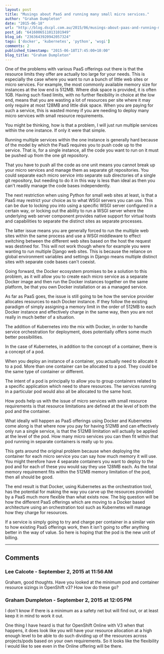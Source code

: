 ```yaml
---
layout: post
title: "Musings about PaaS and running many small micro services."
author: "Graham Dumpleton"
date: "2015-06-18"
url: "http://blog.dscpl.com.au/2015/06/musings-about-paas-and-running-many.html"
post_id: "6416006511013101949"
blog_id: "2363643920942057324"
tags: ['docker', 'kubernetes', 'python', 'wsgi']
comments: 2
published_timestamp: "2015-06-18T17:45:00+10:00"
blog_title: "Graham Dumpleton"
---
```


One of the problems with various PaaS offerings out there is that the resource limits they offer are actually too large for your needs. This is especially the case where you want to run a bunch of little web sites or micro services. For example, the most commonly available memory size for instances at the low end is 512MB. Where disk space is provided, it is often 1GB. Having such fixed limits, with no further flexibility in choice at the low end, means that you are wasting a lot of resources per site where it may only require at most 128MB and little disk space. When you are paying for such a service, this is wasted money if you are needing to deploy many micro services with small resource requirements.

You might be thinking, how is that a problem, I will just run multiple services within the one instance. If only it were that simple.

Running multiple services within the one instance is generally hard because of the model by which the PaaS requires you to push code up to the service. That is, for a single instance, all the code you want to run on it must be pushed up from the one git repository.

That you have to push all the code as one unit means you cannot break up your micro services and manage them as separate git repositories. You could separate each micro service into separate sub directories of a single git repository, but needing to do it in this way is less than ideal as then you can't readily manage the code bases independently.

The next restriction when using Python for small web sites at least, is that a PaaS may restrict your choice as to what WSGI servers you can use. This can be due to locking you into using a specific WSGI server configured in a certain way, or locking out the ability to run a WSGI server where the underlying web server component provides native support for virtual hosts and capabilities to separate the distinct sites as separate processes.

The latter issue means you are generally forced to run the multiple web sites within the same process and use a WSGI middleware to effect switching between the different web sites based on the host the request was destined for. This will not work though where for example you were wanting to run multiple Django web sites. This is because the reliance on global environment variables and settings in Django means multiple distinct sites with separate code bases can't coexist.

Going forward, the Docker ecosystem promises to be a solution to this problem, as it will allow you to create each micro service as a separate Docker image and then run the Docker instances together on the same platform, be that you own Docker installation or as a managed service.

As far as PaaS goes, the issue is still going to be how the service provider allocates resources to each Docker instance. If they follow the existing paradigm of simply assigning a memory limit in the order of 512MB to each Docker instance and effectively charge in the same way, then you are not really in much better of a situation.

The addition of Kubernetes into the mix with Docker, in order to handle service orchestration for deployment, does potentially offers some much better possibilities.

In the case of Kubernetes, in addition to the concept of a container, there is a concept of a pod.

When you deploy an instance of a container, you actually need to allocate it to a pod. More than one container can be allocated to a pod. They could be the same type of container or different.

The intent of a pod is principally to allow you to group containers related to a specific application which need to share resources. The services running in a particular pod would also all be allocated to the same host.

How pods help us with the issue of micro services with small resource requirements is that resource limitations are defined at the level of both the pod and the container.

What ideally will happen as PaaS offerings using Docker and Kubernetes come along is that where now you pay for having 512MB and can effectively only run a single service, is that the 512MB limitation will actually be applied at the level of the pod. How many micro services you can then fit within that pod running in separate containers is really up to you.

This gets around the original problem because when deploying the container for each micro service you can say how much memory it will use. You might therefore have 4 separate containers you want to deploy to the pod and for each of these you would say they use 128MB each. As the total memory requirement fits within the 512MB memory limitation of the pod, then all should be good.

The end result is that Docker, using Kubernetes as the orchestration tool, has the potential for making the way you carve up the resources provided by a PaaS much more flexible than what exists now. The big question will be how the different PaaS offerings which are moving to a Docker based architecture using an orchestration tool such as Kubernetes will manage how they charge for resources.

If a service is simply going to try and charge per container in a similar vein to how existing PaaS offerings work, then it isn't going to offer anything better in the way of value. So here is hoping that the pod is the new unit of billing.

---

## Comments

### Lee Calcote - September 2, 2015 at 11:56 AM

Graham, good thoughts. Have you looked at the minimum pod and container resource sizings in OpenShift v3? How low do these go?

### Graham Dumpleton - September 2, 2015 at 12:05 PM

I don't know if there is a minimum as a safety net but will find out, or at least keep it in mind to work it out.  
  
One thing I have heard is that for OpenShift Online with V3 when that happens, it does look like you will have your resource allocation at a high enough level to be able to do such dividing up of the resources across projects/pods based on your own requirements. So it looks like the flexibility I would like to see even in the Online offering will be there.

